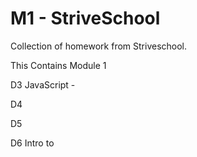 # M1 - StriveSchool
 Collection of homework from Striveschool.

 This Contains Module 1 

D3
 JavaScript - 

D4

D5

D6
Intro to 
